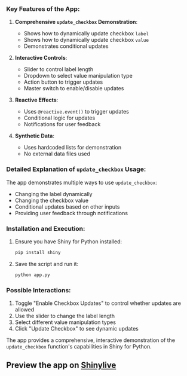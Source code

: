 ### Key Features of the App:

1. **Comprehensive `update_checkbox` Demonstration**:
   - Shows how to dynamically update checkbox `label`
   - Shows how to dynamically update checkbox `value`
   - Demonstrates conditional updates

2. **Interactive Controls**:
   - Slider to control label length
   - Dropdown to select value manipulation type
   - Action button to trigger updates
   - Master switch to enable/disable updates

3. **Reactive Effects**:
   - Uses `@reactive.event()` to trigger updates
   - Conditional logic for updates
   - Notifications for user feedback

4. **Synthetic Data**:
   - Uses hardcoded lists for demonstration
   - No external data files used

### Detailed Explanation of `update_checkbox` Usage:

The app demonstrates multiple ways to use `update_checkbox`:
- Changing the label dynamically
- Changing the checkbox value
- Conditional updates based on other inputs
- Providing user feedback through notifications

### Installation and Execution:

1. Ensure you have Shiny for Python installed:
   ```bash
   pip install shiny
   ```

2. Save the script and run it:
   ```bash
   python app.py
   ```

### Possible Interactions:

1. Toggle "Enable Checkbox Updates" to control whether updates are allowed
2. Use the slider to change the label length
3. Select different value manipulation types
4. Click "Update Checkbox" to see dynamic updates

The app provides a comprehensive, interactive demonstration of the `update_checkbox` function's capabilities in Shiny for Python.
## Preview the app on [Shinylive](https://shinylive.io/py/app/#h=0&code=NobwRAdghgtgpmAXAAjFADugdOgnmAGlQGMB7CAFzkqVQDMAnUmZAZwAsBLCXZTmdKQYVkDOFGIVOANzgAdCI2ZsuPLHAAe6Ma1Z8BQkd3QBXCkROciYiABM4DBQoDEyAMq5K7OFOLJbUBRQyHRC-nAw5KwUDIGc5AroPgD6FLhJegC8yMByYAAipADmeUR5AMKBpch5AEKcDLbVeQASsNEOzWAAYpwceQC6iSnRgSascFk5eQBqEsTcgXBNhDVgAHJwy3rl3sQA1iboXS3iADYU7LhdAEpwZLIM3CVgQxAKljhQRXDJpOgUVgACikFDOcEyFT2+wARqQNMgAKroAJUZD5CKkPIASicEAA7pxLshPmcoLhSGZkqxOPYYVAGEDsYgFMg2chCcTPjS6QymSyIOyhchXAAFJ4wBm8YjQuEIiikZBkShMM4klFLVis4Vsz7GKky+6w+FAvLUKAw8HJI6oyZdACi0EtcGQuyNcqRGqoWtW0igZxMEIAKgxA7jBTqahGda43GdaQ5kAr-J5YJxiP6ztL2FAID8lbL4cgyTC4GdtTq9RBTBRqfH7Iy8iWy8lwXnLl0ADIWsvITvUIod1YVyOjnUwbiZACsRElGkyACYAAxEP0BiEARhXbCo6EyG-Do5HQtc+SYKNI+MFyYm4MkBfdRbXgeQkognFMZKkCWjwqrNepMt7goU0wGfX40iSLo5nXZAAFlcw-Ewv3id5h1-MdMILUh00mTJcjANwfGQENAy6IiRG6f0Ji6INiiKcFBkPSNj3ZVxajMBVr0VGJOCKH4GHVW1WN1TgsH1WsJG-CBkhhTjyFAm0llkig0LKMBkVtV1Cw0HE8RPeCoG4ZB0FzXtOXYV9kKkdBwQfA45UmJNFXsSIIGiWI0SU70RwskkxLJCkDVIAMYBk-FYnQIFCVsS59wAegXZkRJFbTHwRUJBKSERLwgBwOA-FL-wNHTQOyv4r2WLoAElkFy5Bgmy6pwMyKizgmZidRS1w3QcotMpM4jIJdW9gNQoqxIk5JDT6jRQM0UhfGSJrhzAe0NEW9NkFFYiAHlKscX1-UDVrqLgTrhW69E+ls8klRMBgbBEGbjQRUYfIw9kAAEbAbLAqA0CgUvsOh7Ne6kgm9fkUqFMQKAewU6DyZGwBh9kdpEfa8tsFAQAknAUly5YmQAXzRtl1s2vwMdx-GFqW7LSfJz1bT0R0LXBHHkDx6szHUJ0rW8yYmc+rrUfF-S2OQO4pJkF04DoOhgOcoSljBxytV-H7xEkOX1EV4CR212XZHUWRKCBfGhZUiALpB1WqGmnTheS0XUt2iAswdl1OFBoW9AZeWBaqt3feQCBFr4XmKH5jnfn96G3aFT4I6kOh0zichqXYS9QM0zUGrEfw+jj2wAEJqmGyEwHxBl3zzPSk-ZOGEZSq78lTCc-GbNUfjyzzUOQekJlsOrBVYetOjdnvWwHYlsnxme20HdgmRSmITAgDMqFsVsezVbI8gx5Asc6MBkAAajWLA8mQAAqZAgSXufLIAWmQABOC6hSumCXzfJCKFyBDygCPMe-hzy2FyilMO+NwKpHSHAJkyBMiH0IsRUi8gkDMzyviZI4EUEkVDPIN2ZZYHRywPA4ayDUFrAosgNqNFsFNzZLg-Bx0XTZEYSQ0cZYJgoFSnRfijEWHhzgHggh2RU5RxrATWsRNbBrzdldfOaIXoaw5ESSyfoniUj0KZWI8AqAME1qOT41t1EmmZnkcqCjmiiJ7pkDeW8li7x7kQVKHdoBd2LPvZmLU2EEM8Z3La4EUrf3ZFdco5BbBElQv6ZA9MtrZXVkWIWMDQaBI4QI1wHsvZC0SRtXwg0jCgxSQovgegN48KwuYr0vxLFzWZj-MASTiDLR8PYrCwpHF5EpsUjGt8w5ZNgnwl0eR1iKn6VtQZhBmnshatwtkrg7gTBEG0kpHJvCCklMZFJjSCy5h+KYrCES2RXTcDnfEDVw6bXTtvQeFpKQiEuC6dJbsU53IztJbOudmZIw0vU0e5TKqjwOcmEAIzAxk3Qt02wD1M4QEyAAZjKKIqueR4C6G+Fg8JYASZEHAN4hAKAwBiAAI6WDEPASgrB-qA1WGAZUVAaCkoUJKCgtlFrxhhAoCAJgBDXGrLmAImtmb4oGEAA)
